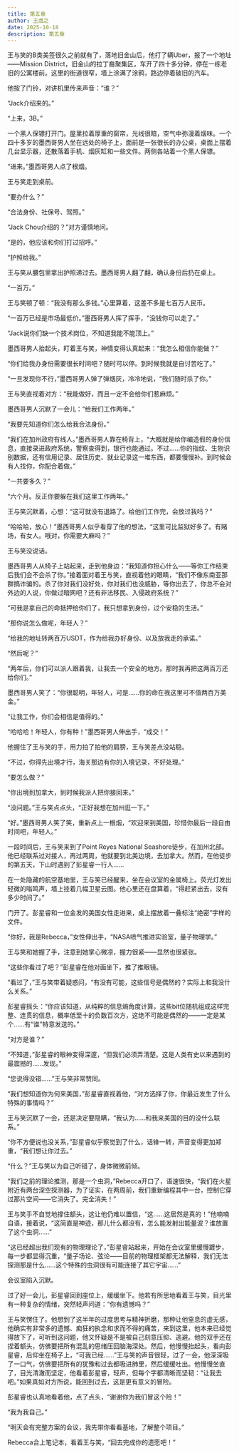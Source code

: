 ```yaml
---
title: 第五章
author: 王虞之
date: 2025-10-18
description: 第五章
---
```


王与笑的B类美签很久之前就有了，落地旧金山后，他打了辆Uber，报了一个地址——Mission District，旧金山的拉丁裔聚集区，车开了四十多分钟，停在一栋老旧的公寓楼前。这里的街道很窄，墙上涂满了涂鸦，路边停着破旧的汽车。

他按了门铃，对讲机里传来声音：“谁？”

“Jack介绍来的。”

“上来，3B。”

一个黑人保镖打开门。屋里拉着厚重的窗帘，光线很暗，空气中弥漫着烟味。一个四十多岁的墨西哥男人坐在远处的椅子上，面前是一张很长的办公桌，桌面上摆着几台显示器，还散落着手机、烟灰缸和一些文件。两侧各站着一个黑人保镖。

“进来。”墨西哥男人点了根烟。

王与笑走到桌前。

“要办什么？”

“合法身份、社保号、驾照。”

“Jack Chou介绍的？”对方谨慎地问。

“是的，他应该和你们打过招呼。”

“护照给我。”

王与笑从腰包里拿出护照递过去。墨西哥男人翻了翻，确认身份后扔在桌上。

“一百万。”

王与笑顿了顿：“我没有那么多钱。”心里算着，这差不多是七百万人民币。

“一百万已经是市场最低价。”墨西哥男人挥了挥手，“没钱你可以走了。”

“Jack说你们缺一个技术岗位，不知道我能不能顶上。”

墨西哥男人抬起头，盯着王与笑，神情变得认真起来：“我怎么相信你能做？”

“你们给我办身份需要很长时间吧？随时可以停。到时候我就是自讨苦吃了。”

“一旦发现你不行，”墨西哥男人弹了弹烟灰，冷冷地说，“我们随时杀了你。”

王与笑直视着对方：“我能做好，而且一定不会给你们惹麻烦。”

墨西哥男人沉默了一会儿：“给我们工作两年。”

“我要先知道你们怎么给我合法身份。”

“我们在加州政府有线人。”墨西哥男人靠在椅背上，“大概就是给你编造假的身份信息，直接录进政府系统，警察查得到，银行也能通过。不过……你的指纹、生物识别数据，还有信用记录、居住历史、就业记录这一堆东西，都要慢慢补。到时候会有人找你，你配合着做。”

“一共要多久？”

“六个月。反正你要躲在我们这里工作两年。”

王与笑沉默着，心想：“这可就没有退路了。给他们工作完，会放过我吗？”

“哈哈哈，放心！”墨西哥男人似乎看穿了他的想法，“这里可比监狱好多了。有赌场，有女人。哦对，你需要大麻吗？”

王与笑没说话。

墨西哥男人从椅子上站起来，走到他身边：“我知道你担心什么——等你工作结束后我们会不会杀了你。”接着面对着王与笑，直视着他的眼睛，“我们不像东南亚那群搞诈骗的。杀了你对我们没好处，你对我们也没威胁，等你出去了，你总不会对外边的人说，你做过暗网吧？还有非法移民、入侵政府系统？”

“可我是拿自己的命抵押给你们了，我只想拿到身份，过个安稳的生活。”

“那你说怎么做呢，年轻人？”

“给我的地址转两百万USDT，作为给我办好身份、以及放我走的承诺。”

“然后呢？”

“两年后，你们可以派人跟着我，让我去一个安全的地方。那时我再把这两百万还给你们。”

墨西哥男人笑了：“你很聪明，年轻人，可是……你的命在我这里可不值两百万美金。”

“让我工作，你们会相信是值得的。”

“哈哈哈！年轻人，你有种！”墨西哥男人伸出手，“成交！”

他握住了王与笑的手，用力拍了拍他的肩膀，王与笑差点没站稳。

“不过，你得先出境才行，海关那边有你的入境记录，不好处理。”

“要怎么做？”

“你出境到加拿大，到时候我派人把你接回来。”

“没问题。”王与笑点点头，“正好我想在加州逛一下。”

“好。”墨西哥男人笑了笑，重新点上一根烟，“欢迎来到美国，珍惜你最后一段自由时间吧，年轻人。”

一段时间后，王与笑来到了Point Reyes National Seashore徒步，在加州北部。他已经联系过对接人，再过两周，他就要到北美边境，去加拿大。然而，在他徒步的第五天，下山时遇到了彭星睿一行人……

在一处隐藏的航空基地里，王与笑已经醒来，坐在会议室的金属椅上。荧光灯发出轻微的嗡鸣声，墙上挂着几幅卫星云图。他心里还在盘算着，“得赶紧出去，没有多少时间了。”

门开了。彭星睿和一位金发的美国女性走进来，桌上摆放着一叠标注“绝密”字样的文件。

“你好，我是Rebecca，”女性伸出手，“NASA喷气推进实验室，量子物理学。”

王与笑和她握了手，注意到她掌心微凉，握力很紧——显然也很紧张。

“这些你看过了吧？”彭星睿在他对面坐下，推了推眼镜。

“看过了，”王与笑带着疑惑问，“有没有可能，这些信号是偶然的？实际上和我没什么关系。”

彭星睿摇头：“你应该知道，从纯粹的信息熵角度计算，这些bit位随机组成这样完整、连贯的信息，概率低至十的负数百次方，这绝不可能是偶然的——一定是某个……有“谁”特意发送的。”

“对方是谁？”

“不知道，”彭星睿的眼神变得深邃，“但我们必须弄清楚。这是人类有史以来遇到的最震撼的……发现。”

“您说得没错……”王与笑非常赞同。

“我们想知道你为何来美国，”彭星睿直视着他，“对方选择了你，你最近发生了什么特殊的事情吗？”

王与笑沉默了一会，还是决定要隐瞒，“我认为……和我来美国的目的没什么联系。”

“你不方便说也没关系，”彭星睿似乎察觉到了什么，话锋一转，声音变得更加郑重，“我们想让你过去。”

“什么？”王与笑以为自己听错了，身体微微前倾。

“我们之前的理论推测，那是一个虫洞，”Rebecca开口了，语速很快，“我们在火星附近有两台深空探测器，为了证实，在两周前，我们重新编程其中一台，控制它穿过那片空间——它消失了。完全消失！”

王与笑手不自觉地撑住额头，这让他仍难以置信，“这……这居然是真的！”他喃喃自语，接着说，“这简直是神迹，那儿什么都没有，怎么能发射出能量波？谁放置了这个虫洞……”

“这已经超出我们现有的物理理论了，”彭星睿站起来，开始在会议室里缓慢踱步，每一步都显得沉重，“量子场论、弦论——目前的物理框架都无法解释，我们无法探测那是什么……这个特殊的虫洞很有可能连接了其它宇宙……”

会议室陷入沉默。

过了好一会儿，彭星睿回到座位上，缓缓坐下。他若有所思地看着王与笑，目光里有一种复杂的情绪，突然轻声问道：“你有遗憾吗？”

王与笑愣住了。他想到了这半年的过度思考与精神折磨，那种让他窒息的虚无感，他确实有非常多的遗憾、痴狂的执念和求而不得的痛苦，来到这里，他本来已经觉得放下了，可听到这问题，他又怀疑是不是被自己刻意压抑、逃避。他的双手还在捏着额头，仿佛要把所有混乱的思绪压回脑海深处。然后，他慢慢抬起头，看向彭星睿，后仰坐在椅子上，“可我已经……”王与笑的声音很轻，过了一会，他深深吸了一口气，仿佛要把所有的犹豫和过去都吸进肺里，然后缓缓吐出。他慢慢坐直了，目光清澈而坚定，他看着彭星睿，轻声，但每个字都清晰而坚韧：“让我去吧。”如果真如对方所说，能回到过去，这是更有意义的冒险。

彭星睿也认真地看着他，点了点头，“谢谢你为我们冒这个险！”

“我为我自己。”

“明天会有完整方案的会议，我先带你看看基地，了解整个项目。”

Rebecca合上笔记本，看着王与笑，“回去完成你的遗愿吧！”